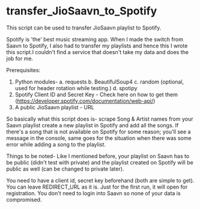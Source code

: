# transfer_JioSaavn_to_Spotify
This script can be used to transfer JioSaavn playlist to Spotify.

Spotify is 'the' best music streaming app. When I made the switch from Saavn to Spotify, I also had to transfer my playlists and hence this I wrote this script.I couldn't find a service that doesn't take my data and does the job for me.

Prerequisites:
1. Python modules-
  a. requests
  b. BeautifulSoup4
  c. random (optional, used for header rotation while testing.)
  d. spotipy
2. Spotify Client ID and Secret Key - Check here on how to get them (https://developer.spotify.com/documentation/web-api/)
3. A public JioSaavn playlist - URL

So basically what this script does is- scrape Song & Artist names from your Saavn playlist create a new playlist in Spotify and add all the songs.
If there's a song that is not available on Spotify for some reason; you'll see a message in the console, same goes for the situation when there was some error while adding a song to the playlist.

Things to be noted-
Like I mentioned before, your playlist on Saavn has to be public (didn't test with private) and the playlist created on Spotify will be public as well (can be changed to private later).

You need to have a client id, secret key beforehand (both are simple to get). You can leave REDIRECT_URL as it is. Just for the first run, it will open for registration.
You don't need to login into Saavn so none of your data is compromised.
